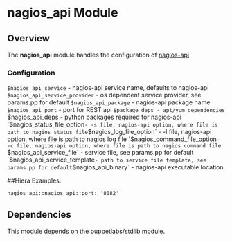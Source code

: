 # nagios_api Module

## Overview

The **nagios_api** module handles the configuration of [nagios-api](https://github.com/zorkian/nagios-api) 

### Configuration


`$nagios_api_service` - nagios-api service name, defaults to nagios-api
`$nagios_api_service_provider` - os dependent service provider, see params.pp for default
`$nagios_api_package` - nagios-api package name
`$nagios_api_port` - port for REST api
`$package_deps - apt/yum dependencies
`$nagios_api_deps - python packages required for nagios-api
`$nagios_status_file_option` - -s file, nagios-api option, where file is path to nagios status file
`$nagios_log_file_option` - -l file, nagios-api option, where file is path to nagios log file
`$nagios_command_file_option`- -c file, nagios-api option, where file is path to nagios command file
`$nagios_api_service_file` - service file, see params.pp for default
`$nagios_api_service_template` - path to service file template, see params.pp for default
`$nagios_api_binary` - nagios-api executable location

##Hiera Examples:

    nagios_api::nagios_api::port: '8082'    

## Dependencies

This module depends on the puppetlabs/stdlib module.